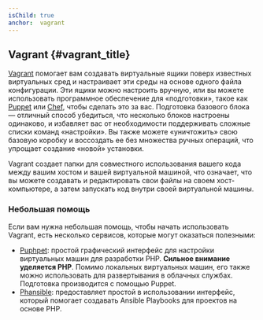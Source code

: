 ```yaml
---
isChild: true
anchor:  vagrant
---
```


## Vagrant {#vagrant_title}

[Vagrant] помогает вам создавать виртуальные ящики поверх известных виртуальных сред и настраивает эти среды на основе
одного файла конфигурации. Эти ящики можно настроить вручную, или вы можете использовать программное обеспечение для
«подготовки», такое как [Puppet] или [Chef], чтобы сделать это за вас. Подготовка базового блока — отличный способ
убедиться, что несколько блоков настроены одинаково, и избавляет вас от необходимости поддерживать сложные списки команд
«настройки». Вы также можете «уничтожить» свою базовую коробку и воссоздать ее без множества ручных операций, что
упрощает создание «новой» установки.

Vagrant создает папки для совместного использования вашего кода между вашим хостом и вашей виртуальной машиной, что
означает, что вы можете создавать и редактировать свои файлы на своем хост-компьютере, а затем запускать код внутри
своей виртуальной машины.

### Небольшая помощь

Если вам нужна небольшая помощь, чтобы начать использовать Vagrant, есть несколько сервисов, которые могут оказаться
полезными:

- [Puphpet][Puphpet]: простой графический интерфейс для настройки виртуальных машин для разработки PHP. **Сильное
внимание уделяется PHP**. Помимо локальных виртуальных машин, его также можно использовать для развертывания в облачных
службах. Подготовка производится с помощью Puppet.
- [Phansible][Phansible]: предоставляет простой в использовании интерфейс, который помогает создавать Ansible Playbooks
для проектов на основе PHP.

[Vagrant]: https://www.vagrantup.com/
[Puppet]: https://puppet.com/
[Chef]: https://www.chef.io/
[Puphpet]: https://github.com/puphpet/puphpet
[Phansible]: https://phansible.com/
